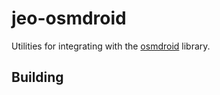 # jeo-osmdroid

Utilities for integrating with  the 
[osmdroid](http://code.google.com/p/osmdroid/) library.

## Building


